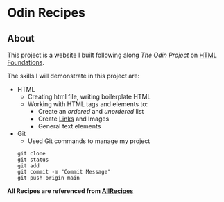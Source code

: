 # Odin Recipes

## About
This project is a website I built following along _The Odin Project_ on [HTML Foundations](https://www.theodinproject.com/lessons/foundations-recipes).

The skills I will demonstrate in this project are:
  - HTML
    - Creating html file, writing boilerplate HTML
    - Working with HTML tags and elements to:
      - Create an _ordered_ and *unordered* list
      - Create [Links](https://www.theodinproject.com/lessons/foundations-links-and-images) and Images 
      - General text elements
  - Git 
    - Used Git commands to manage my project
    ```
    git clone
    git status
    git add
    git commit -m "Commit Message"
    git push origin main
    ```

__All Recipes are referenced from [AllRecipes](https://www.allrecipes.com/)__